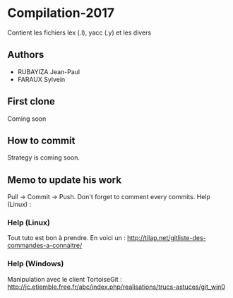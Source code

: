 # Compilation-2017
Contient les fichiers lex (.l), yacc (.y) et les divers 

## Authors

- RUBAYIZA Jean-Paul
- FARAUX Sylvein

## First clone
Coming soon

## How to commit

Strategy is coming soon.

## Memo to update his work

Pull -> Commit -> Push.
Don't forget to comment every commits.
Help (Linux) : 

### Help (Linux)

Tout tuto est bon à prendre. En voici un : http://tilap.net/gitliste-des-commandes-a-connaitre/

### Help (Windows)

Manipulation avec le client TortoiseGit : http://jc.etiemble.free.fr/abc/index.php/realisations/trucs-astuces/git_win0
